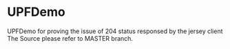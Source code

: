 # UPFDemo
UPFDemo for proving the issue of  204 status responsed by the jersey client
The Source please refer to MASTER branch.
